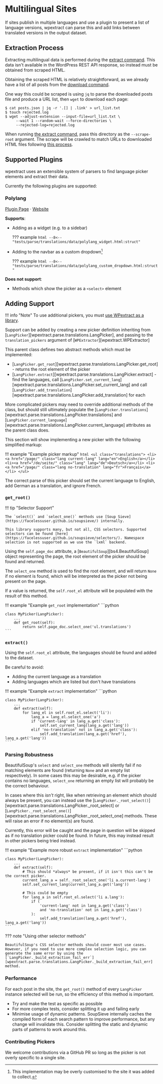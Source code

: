 # Multilingual Sites

If sites publish in multiple languages and use a plugin to present a list of language versions, wpextract can parse this and add links between translated versions in the output dataset.

## Extraction Process

Extracting multilingual data is performed during the [extract command](../usage/extract.md). This data isn't available in the WordPress REST API response, so instead must be obtained from scraped HTML.

Obtaining the scraped HTML is relatively straightforward, as we already have a list of all posts from the [download command](../usage/download.md).

One way this could be scraped is using `jq` to parse the downloaded posts file and produce a URL list, then `wget` to download each page:

```shell-session
$ cat posts.json | jq -r '.[] | .link' > url_list.txt
$ touch rejected.log
$ wget --adjust-extension --input-file=url_list.txt \
     --wait 1 --random-wait --force-directories \
     --rejected-log=rejected.log
```

When running [the extract command](../usage/extract.md), pass this directory as the `--scrape-root` argument. The scrape will be crawled to match URLs to downloaded HTML files following [this process](../usage/extract.md#1-scrape-crawling-optional).


## Supported Plugins

wpextract uses an extensible system of parsers to find language picker elements and extract their data.

Currently the following plugins are supported:

### Polylang
[Plugin Page](https://wordpress.org/plugins/polylang/) &middot; [Website](https://polylang.pro/)

**Supports**:

- Adding as a widget (e.g. to a sidebar)

    ??? example
        ```html
        --8<-- "tests/parse/translations/data/polylang_widget.html:struct"
        ```


- Adding to the navbar as a custom dropdown[^dropdown]

    ??? example
        ```html
        --8<-- "tests/parse/translations/data/polylang_custom_dropdown.html:struct"
        ```

**Does not support**:

- Methods which show the picker as a `<select>` element

[^dropdown]: This implementation may be overly customised to the site it was added to collect.

## Adding Support

!!! info "Note"
    To use additional pickers, you must [use WPextract as a library](library.md).

Support can be added by creating a new picker definition inheriting from [`LangPicker`][wpextract.parse.translations.LangPicker], and passing to the `translation_pickers` argument of [`WPExtractor`][wpextract.WPExtractor]

This parent class defines two abstract methods which must be implemented:

- [`LangPicker.get_root`][wpextract.parse.translations.LangPicker.get_root] - returns the root element of the picker
- [`LangPicker.extract`][wpextract.parse.translations.LangPicker.extract] - find the languages, call [`LangPicker.set_current_lang`][wpextract.parse.translations.LangPicker.set_current_lang] and call [`LangPicker.add_translation`][wpextract.parse.translations.LangPicker.add_translation] for each

More complicated pickers may need to override additional methods of the class, but should still ultimately populate the [`LangPicker.translations`][wpextract.parse.translations.LangPicker.translations] and [`LangPicker.current_language`][wpextract.parse.translations.LangPicker.current_language] attributes as the parent class does.

This section will show implementing a new picker with the following simplified markup:

!!! example "Example picker markup"
    ```html
    <ul class="translations">
      <li><a href="/page/" class="lang current-lang" lang="en">English</a></li>
      <li><a href="/de/seite/" class="lang" lang="de">Deutsch</a></li>
      <li><a href="/page/" class="lang no-translation" lang="fr">Français</a></li>
    </ul>
    ```

The correct parse of this picker should set the current language to English, add German as a translation, and ignore French.

### `get_root()`

!!! tip "Selector Support"

    The `select()` and `select_one()` methods use [Soup Sieve](https://facelessuser.github.io/soupsieve/) internally.

    This library supports many, but not all, CSS selectors. Supported selectors can be found [here](https://facelessuser.github.io/soupsieve/selectors/). Namespace selection is not supported as we use the `lxml` backend.

Using the `self.page_doc` attribute, a [`BeautifulSoup`][bs4.BeautifulSoup] object representing the page, the root element of the picker should be found and returned.

The `select_one` method is used to find the root element, and will return `None` if no element is found, which will be interpreted as the picker not being present on the page.

If a value is returned, the `self.root_el` attribute will be populated with the result of this method.

!!! example "Example `get_root` implementation"
    ```python

    class MyPicker(LangPicker):
        ...
        def get_root(self):
            return self.page_doc.select_one('ul.translations')
    ```

### `extract()`

Using the `self.root_el` attribute, the languages should be found and added to the dataset.

Be careful to avoid:

- Adding the current language as a translation
- Adding languages which are listed but don't have translations

!!! example "Example `extract` implementation"
    ```python

    class MyPicker(LangPicker):
        ...
        def extract(self):
            for lang_el in self.root_el.select('li'):
                lang_a = lang_el.select_one('a')
                if 'current-lang' in lang_a.get('class'):
                    self.set_current_lang(lang_a.get('lang'))
                elif 'no-translation' not in lang_a.get('class'):
                    self.add_translation(lang_a.get('href'), lang_a.get('lang'))
    ```

### Parsing Robustness

BeautifulSoup's `select` and `select_one` methods will silently fail if no matching elements are found (returning `None` and an empty list respectively). In some cases this may be desirable, e.g. if the picker contains no languages, `select_one` returning an empty list will probably be the correct behaviour.

In cases where this _isn't_ right, like when retrieving an element which should always be present, you can instead use the [`LangPicker._root_select()`][wpextract.parse.translations.LangPicker._root_select] or [`LangPicker._root_select_one()`][wpextract.parse.translations.LangPicker._root_select_one] methods. These will raise an error if no element(s) are found.

Currently, this error will be caught and the page in question will be skipped as if no translation picker could be found. In future, this may instead result in other pickers being tried instead.

!!! example "Example more robust `extract` implementation"
    ```python

    class MyPicker(LangPicker):
        ...
        def extract(self):
            # This should *always* be present, if it isn't this can't be the correct picker.
            current_lang_a = self._root_select_one('li a.current-lang')
            self.set_current_lang(current_lang_a.get('lang'))

            # This could be empty
            for lang_a in self.root_el.select('li a.lang'):
                if (
                    'current-lang' not in lang_a.get('class')
                    and 'no-translation' not in lang_a.get('class')
                ):
                    self.add_translation(lang_a.get('href'), lang_a.get('lang'))
    ```

??? note "Using other selector methods"

    BeautifulSoup's CSS selector methods should cover most use cases. However, if you need to use more complex selection logic, you can generate the same error by using the [`LangPicker._build_extraction_fail_err`][wpextract.parse.translations.LangPicker._build_extraction_fail_err] method.


### Performance

For each post in the site, the `get_root()` method of every `LangPicker` instance selected will be run, so the efficiency of this method is important.

* Try and make the test as specific as possible
* For more complex tests, consider splitting it up and failing early
* Minimise usage of dynamic patterns. SoupSieve internally caches the compiled form of each search pattern to improve performance, but any change will invalidate this. Consider splitting the static and dynamic parts of patterns to work around this.

### Contributing Pickers

We welcome contributions via a GitHub PR so long as the picker is not overly specific to a single site. 
